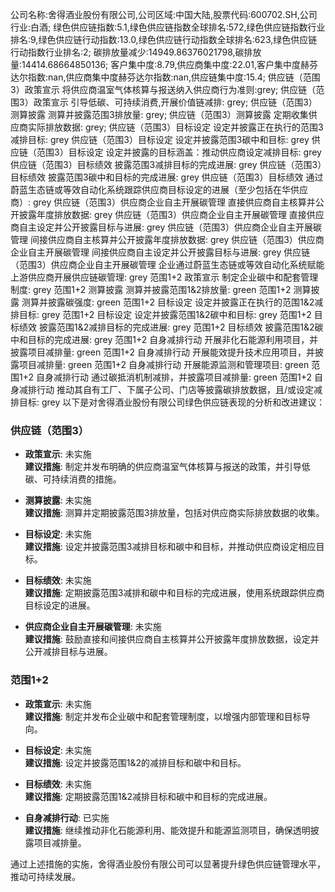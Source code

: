 公司名称:舍得酒业股份有限公司,公司区域:中国大陆,股票代码:600702.SH,公司行业:白酒;        绿色供应链指数:5.1,绿色供应链指数全球排名:572,绿色供应链指数行业排名:9,绿色供应链行动指数:13.0,绿色供应链行动指数全球排名:623,绿色供应链行动指数行业排名:2;        碳排放量减少:14949.86376021798,碳排放量:14414.68664850136;        客户集中度:8.79,供应商集中度:22.01,客户集中度赫芬达尔指数:nan,供应商集中度赫芬达尔指数:nan,供应链集中度:15.4;        供应链（范围3）政策宣示 将供应商温室气体核算与报送纳入供应商行为准则:grey;        供应链（范围3）政策宣示 引导低碳、可持续消费,开展价值链减排: grey;        供应链（范围3）测算披露 测算并披露范围3排放量: grey;        供应链（范围3）测算披露 定期收集供应商实际排放数据: grey;        供应链（范围3）目标设定 设定并披露正在执行的范围3减排目标: grey        供应链（范围3）目标设定 设定并披露范围3碳中和目标: grey        供应链（范围3）目标设定 设定并披露的目标涵盖：推动供应商设定减排目标: grey        供应链（范围3）目标绩效 披露范围3减排目标的完成进展: grey        供应链（范围3）目标绩效 披露范围3碳中和目标的完成进展: grey        供应链（范围3）目标绩效 通过蔚蓝生态链或等效自动化系统跟踪供应商目标设定的进展（至少包括在华供应商）: grey        供应链（范围3）供应商企业自主开展碳管理 直接供应商自主核算并公开披露年度排放数据: grey        供应链（范围3）供应商企业自主开展碳管理 直接供应商自主设定并公开披露目标与进展: grey        供应链（范围3）供应商企业自主开展碳管理 间接供应商自主核算并公开披露年度排放数据: grey        供应链（范围3）供应商企业自主开展碳管理 间接供应商自主设定并公开披露目标与进展: grey        供应链（范围3）供应商企业自主开展碳管理 企业通过蔚蓝生态链或等效自动化系统赋能上游供应商开展供应链碳管理: grey        范围1+2 政策宣示 制定企业碳中和配套管理制度: grey        范围1+2 测算披露 测算并披露范围1&2排放量: green        范围1+2 测算披露 测算并披露碳强度: green        范围1+2 目标设定 设定并披露正在执行的范围1&2减排目标: grey        范围1+2 目标设定 设定并披露范围1&2碳中和目标: grey        范围1+2 目标绩效 披露范围1&2减排目标的完成进展: grey        范围1+2 目标绩效 披露范围1&2碳中和目标的完成进展: grey        范围1+2 自身减排行动 开展非化石能源利用项目，并披露项目减排量: green        范围1+2 自身减排行动 开展能效提升技术应用项目，并披露项目减排量: green        范围1+2 自身减排行动 开展能源监测和管理项目: green        范围1+2 自身减排行动 通过碳抵消机制减排，并披露项目减排量: green        范围1+2 自身减排行动 推动其自有工厂、下属子公司、门店等披露碳排放数据，且/或设定减排目标: grey
以下是对舍得酒业股份有限公司绿色供应链表现的分析和改进建议：

### 供应链（范围3）

- **政策宣示**: 未实施  
  **建议措施**: 制定并发布明确的供应商温室气体核算与报送的政策，并引导低碳、可持续消费的措施。

- **测算披露**: 未实施  
  **建议措施**: 测算并定期披露范围3排放量，包括对供应商实际排放数据的收集。

- **目标设定**: 未实施  
  **建议措施**: 设定并披露范围3减排目标和碳中和目标，并推动供应商设定相应目标。

- **目标绩效**: 未实施  
  **建议措施**: 定期披露范围3减排和碳中和目标的完成进展，使用系统跟踪供应商目标设定的进展。

- **供应商企业自主开展碳管理**: 未实施  
  **建议措施**: 鼓励直接和间接供应商自主核算并公开披露年度排放数据，设定并公开减排目标与进展。

### 范围1+2

- **政策宣示**: 未实施  
  **建议措施**: 制定并发布企业碳中和配套管理制度，以增强内部管理和目标导向。

- **目标设定**: 未实施  
  **建议措施**: 设定并披露范围1&2的减排目标和碳中和目标。

- **目标绩效**: 未实施  
  **建议措施**: 定期披露范围1&2减排目标和碳中和目标的完成进展。

- **自身减排行动**: 已实施  
  **建议措施**: 继续推动非化石能源利用、能效提升和能源监测项目，确保透明披露项目减排量。

通过上述措施的实施，舍得酒业股份有限公司可以显著提升绿色供应链管理水平，推动可持续发展。